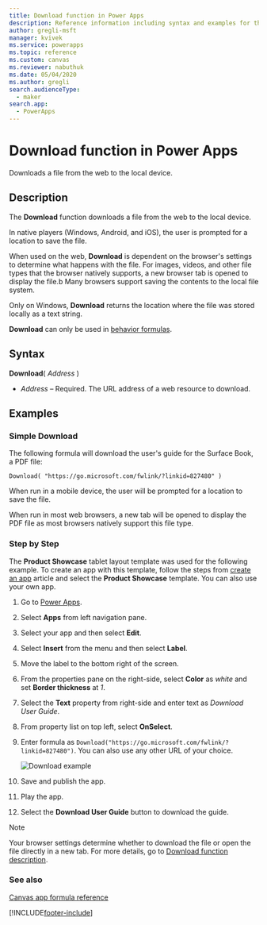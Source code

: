 ```yaml
---
title: Download function in Power Apps
description: Reference information including syntax and examples for the Download function in Power Apps.
author: gregli-msft
manager: kvivek
ms.service: powerapps
ms.topic: reference
ms.custom: canvas
ms.reviewer: nabuthuk
ms.date: 05/04/2020
ms.author: gregli
search.audienceType: 
  - maker
search.app: 
  - PowerApps
---
```


# Download function in Power Apps

Downloads a file from the web to the local device.

## Description

The **Download** function downloads a file from the web to the local device.

In native players (Windows, Android, and iOS), the user is prompted for a location to save the file.  

When used on the web, **Download** is dependent on the browser's settings to determine what happens with the file. For images, videos, and other file types that the browser natively supports, a new browser tab is opened to display the file.b Many browsers support saving the contents to the local file system.

Only on Windows, **Download** returns the location where the file was stored locally as a text string.

**Download** can only be used in [behavior formulas](../working-with-formulas-in-depth.md).

## Syntax

**Download**( *Address* )

* *Address* – Required.  The URL address of a web resource to download.

## Examples

### Simple Download

The following formula will download the user's guide for the Surface Book, a PDF file:

```powerapps-dot
Download( "https://go.microsoft.com/fwlink/?linkid=827480" )
```

When run in a mobile device, the user will be prompted for a location to save the file.  

When run in most web browsers, a new tab will be opened to display the PDF file as most browsers natively support this file type. 

### Step by Step

The **Product Showcase** tablet layout template was used for the following example. To create an app with this template, follow the steps from [create an app](../get-started-test-drive.md) article and select the **Product Showcase** template. You can also use your own app.

1. Go to [Power Apps](https://make.powerapps.com).
1. Select **Apps** from left navigation pane.
1. Select your app and then select **Edit**.
1. Select **Insert** from the menu and then select **Label**.
1. Move the label to the bottom right of the screen.
1. From the properties pane on the right-side, select **Color** as *white* and set **Border thickness** at *1*.
1. Select the **Text** property from right-side and enter text as *Download User Guide*.
1. From property list on top left, select **OnSelect**.
1. Enter formula as `Download("https://go.microsoft.com/fwlink/?linkid=827480")`. You can also use any other URL of your choice.

    ![Download example](media/function-download/download-example-onselect.png "Download example")

1. Save and publish the app.
1. Play the app.
1. Select the **Download User Guide** button to download the guide.

> [!NOTE]
> Your browser settings determine whether to download the file or open the file directly in a new tab. For more details, go to [Download function description](#description).

### See also

[Canvas app formula reference](../formula-reference.md)


[!INCLUDE[footer-include](../../../includes/footer-banner.md)]